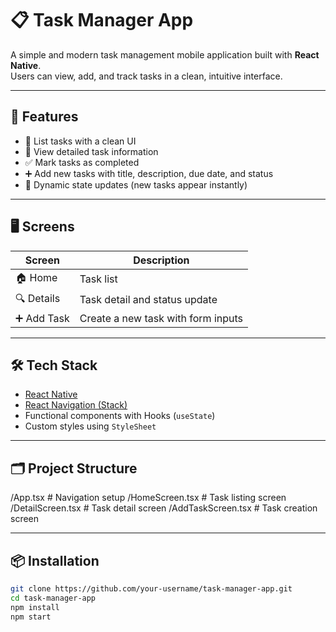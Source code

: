 # 📋 Task Manager App

A simple and modern task management mobile application built with **React Native**.  
Users can view, add, and track tasks in a clean, intuitive interface.

---

## 🚀 Features

- 📝 List tasks with a clean UI  
- 📌 View detailed task information  
- ✅ Mark tasks as completed  
- ➕ Add new tasks with title, description, due date, and status  
- 🔄 Dynamic state updates (new tasks appear instantly)

---

## 🖥️ Screens

| Screen        | Description                         |
|---------------|-------------------------------------|
| 🏠 Home        | Task list                           |
| 🔍 Details     | Task detail and status update       |
| ➕ Add Task    | Create a new task with form inputs  |

---

## 🛠️ Tech Stack

- [React Native](https://reactnative.dev/)  
- [React Navigation (Stack)](https://reactnavigation.org/)  
- Functional components with Hooks (`useState`)  
- Custom styles using `StyleSheet`

---

## 🗂️ Project Structure

/App.tsx # Navigation setup
/HomeScreen.tsx # Task listing screen
/DetailScreen.tsx # Task detail screen
/AddTaskScreen.tsx # Task creation screen


---

## 📦 Installation

```bash
git clone https://github.com/your-username/task-manager-app.git
cd task-manager-app
npm install
npm start

